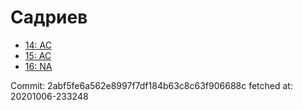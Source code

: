 # Садриев
- [14: AC](14.md)
- [15: AC](15.md)
- [16: NA](16.md)

Commit: 2abf5fe6a562e8997f7df184b63c8c63f906688c
 fetched at: 20201006-233248
